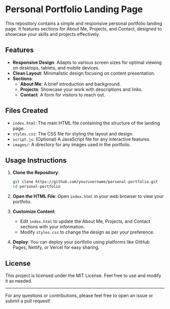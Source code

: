 # Personal Portfolio Landing Page

This repository contains a simple and responsive personal portfolio landing page. It features sections for About Me, Projects, and Contact, designed to showcase your skills and projects effectively.

## Features

- **Responsive Design**: Adapts to various screen sizes for optimal viewing on desktops, tablets, and mobile devices.
- **Clean Layout**: Minimalistic design focusing on content presentation.
- **Sections**:
  - **About Me**: A brief introduction and background.
  - **Projects**: Showcase your work with descriptions and links.
  - **Contact**: A form for visitors to reach out.

## Files Created

- `index.html`: The main HTML file containing the structure of the landing page.
- `styles.css`: The CSS file for styling the layout and design.
- `script.js`: (Optional) A JavaScript file for any interactive features.
- `images/`: A directory for any images used in the portfolio.

## Usage Instructions

1. **Clone the Repository**:
   ```bash
   git clone https://github.com/yourusername/personal-portfolio.git
   cd personal-portfolio
   ```

2. **Open the HTML File**:
   Open `index.html` in your web browser to view your portfolio.

3. **Customize Content**:
   - Edit `index.html` to update the About Me, Projects, and Contact sections with your information.
   - Modify `styles.css` to change the design as per your preference.

4. **Deploy**:
   You can deploy your portfolio using platforms like GitHub Pages, Netlify, or Vercel for easy sharing.

## License

This project is licensed under the MIT License. Feel free to use and modify it as needed.

---

For any questions or contributions, please feel free to open an issue or submit a pull request!